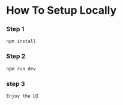 # How To Setup Locally

### Step 1
`npm install`
### Step 2
 `npm run dev`
### step 3
 `Enjoy the UI`

